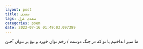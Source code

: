 ```yaml
---
layout: post
title: سعدی
tags: سعدی غزل
categories: poem
date: 2022-07-16 01:49:03.097389
---
```


ما سپر انداختیم با تو که در جنگ دوست / زخم توان خورد و تیغ بر نتوان آختن